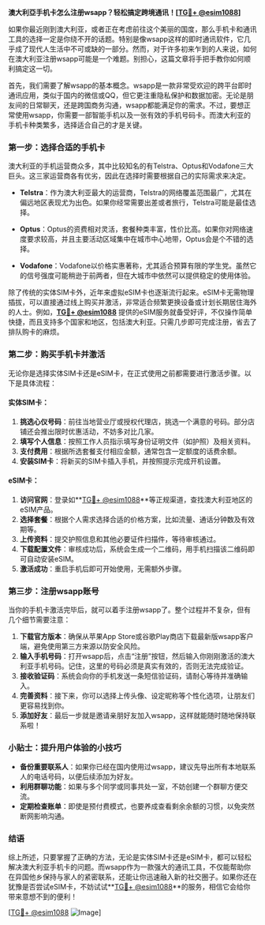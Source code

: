 **澳大利亞手机卡怎么注册wsapp？轻松搞定跨境通讯！[[TG💪+ @esim1088](https://t.me/s/esim1088)]**

如果你最近刚到澳大利亚，或者正在考虑前往这个美丽的国度，那么手机卡和通讯工具的选择一定是你绕不开的话题。特别是像wsapp这样的即时通讯软件，它几乎成了现代人生活中不可或缺的一部分。然而，对于许多初来乍到的人来说，如何在澳大利亚注册wsapp可能是一个难题。别担心，这篇文章将手把手教你如何顺利搞定这一切。

首先，我们需要了解wsapp的基本概念。wsapp是一款非常受欢迎的跨平台即时通讯应用，类似于国内的微信或QQ，但它更注重隐私保护和数据加密。无论是朋友间的日常聊天，还是跨国商务沟通，wsapp都能满足你的需求。不过，要想正常使用wsapp，你需要一部智能手机以及一张有效的手机号码卡。而澳大利亚的手机卡种类繁多，选择适合自己的才是关键。

### **第一步：选择合适的手机卡**

澳大利亚的手机运营商众多，其中比较知名的有Telstra、Optus和Vodafone三大巨头。这三家运营商各有优劣，因此在选择时需要根据自己的实际需求来决定。

- **Telstra**：作为澳大利亚最大的运营商，Telstra的网络覆盖范围最广，尤其在偏远地区表现尤为出色。如果你经常需要出差或者旅行，Telstra可能是最佳选择。
  
- **Optus**：Optus的资费相对灵活，套餐种类丰富，性价比高。如果你对网络速度要求较高，并且主要活动区域集中在城市中心地带，Optus会是个不错的选择。
  
- **Vodafone**：Vodafone以价格实惠著称，尤其适合预算有限的学生党。虽然它的信号强度可能稍逊于前两者，但在大城市中依然可以提供稳定的使用体验。

除了传统的实体SIM卡外，近年来虚拟eSIM卡也逐渐流行起来。eSIM卡无需物理插拔，可以直接通过线上购买并激活，非常适合频繁更换设备或计划长期居住海外的人士。例如，**[TG💪+ @esim1088](https://t.me/s/esim1088)** 提供的eSIM服务就备受好评，不仅操作简单快捷，而且支持多个国家和地区，包括澳大利亚。只需几步即可完成注册，省去了排队购卡的麻烦。

### **第二步：购买手机卡并激活**

无论你是选择实体SIM卡还是eSIM卡，在正式使用之前都需要进行激活步骤。以下是具体流程：

#### 实体SIM卡：
1. **挑选心仪号码**：前往当地营业厅或授权代理店，挑选一个满意的号码。部分店铺还会推出限时优惠活动，不妨多对比几家。
2. **填写个人信息**：按照工作人员指示填写身份证明文件（如护照）及相关资料。
3. **支付费用**：根据所选套餐支付相应金额，通常包含一定额度的话费余额。
4. **安装SIM卡**：将新买的SIM卡插入手机，并按照提示完成开机设置。

#### eSIM卡：
1. **访问官网**：登录如**[TG💪+ @esim1088](https://t.me/s/esim1088)**等正规渠道，查找澳大利亚地区的eSIM产品。
2. **选择套餐**：根据个人需求选择合适的价格方案，比如流量、通话分钟数及有效期等。
3. **上传资料**：提交护照信息和其他必要证件扫描件，等待审核通过。
4. **下载配置文件**：审核成功后，系统会生成一个二维码，用手机扫描该二维码即可自动安装eSIM。
5. **激活成功**：重启手机后即可开始使用，无需额外步骤。

### **第三步：注册wsapp账号**

当你的手机卡激活完毕后，就可以着手注册wsapp了。整个过程并不复杂，但有几个细节需要注意：

1. **下载官方版本**：确保从苹果App Store或谷歌Play商店下载最新版wsapp客户端，避免使用第三方来源以防安全风险。
2. **输入手机号码**：打开wsapp后，点击“注册”按钮，然后输入你刚刚激活的澳大利亚手机号码。记住，这里的号码必须是真实有效的，否则无法完成验证。
3. **接收验证码**：系统会向你的手机发送一条短信验证码，请耐心等待并准确输入。
4. **完善资料**：接下来，你可以选择上传头像、设定昵称等个性化选项，让朋友们更容易找到你。
5. **添加好友**：最后一步就是邀请亲朋好友加入wsapp，这样就能随时随地保持联系啦！

### **小贴士：提升用户体验的小技巧**

- **备份重要联系人**：如果你已经在国内使用过wsapp，建议先导出所有本地联系人的电话号码，以便后续添加为好友。
- **利用群聊功能**：如果与多个同学或同事共处一室，不妨创建一个群聊方便交流。
- **定期检查账单**：即使是预付费模式，也要养成查看剩余余额的习惯，以免突然断网影响沟通。

### **结语**

综上所述，只要掌握了正确的方法，无论是实体SIM卡还是eSIM卡，都可以轻松解决澳大利亚手机卡的问题。而wsapp作为一款强大的通讯工具，不仅能帮助你在异国他乡保持与家人的紧密联系，还能让你迅速融入新的社交圈子。如果你还在犹豫是否尝试eSIM卡，不妨试试**[TG💪+ @esim1088](https://t.me/s/esim1088)**的服务，相信它会给你带来意想不到的便利！

[[TG💪+ @esim1088](https://t.me/s/esim1088) ![Image](https://i.postimg.cc/4NQfJmqS/Snipaste-2025-05-13-00-14-12.png)]